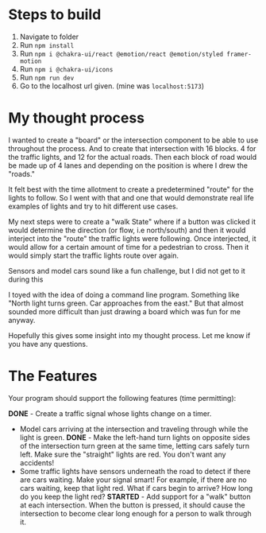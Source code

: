 # Steps to build

1. Navigate to folder
2. Run `npm install`
3. Run `npm i @chakra-ui/react @emotion/react @emotion/styled framer-motion`
4. Run `npm i @chakra-ui/icons`
5. Run `npm run dev`
6. Go to the localhost url given. (mine was `localhost:5173`)

# My thought process

I wanted to create a "board" or the intersection component to be able to use throughout the process. And to create that intersection with 16 blocks. 4 for the traffic lights, and 12 for the actual roads. Then each block of road would be made up of 4 lanes and depending on the position is where I drew the "roads." 

It felt best with the time allotment to create a predetermined "route" for the lights to follow. So I went with that and one that would demonstrate real life examples of lights and try to hit different use cases. 

My next steps were to create a "walk State" where if a button was clicked it would determine the direction (or flow, i.e north/south) and then it would interject into the "route" the traffic lights were following. Once interjected, it would allow for a certain amount of time for a pedestrian to cross. Then it would simply start the traffic lights route over again.

Sensors and model cars sound like a fun challenge, but I did not get to it during this

I toyed with the idea of doing a command line program. Something like "North light turns green. Car approaches from the east." But that almost sounded more difficult than just drawing a board which was fun for me anyway. 

Hopefully this gives some insight into my thought process. Let me know if you have any questions.

# The Features

Your program should support the following features (time permitting):

**DONE** - Create a traffic signal whose lights change on a timer. 
- Model cars arriving at the intersection and traveling through while the light is green.
**DONE** - Make the left-hand turn lights on opposite sides of the intersection turn green at the same time, letting cars safely turn left. Make sure the "straight" lights are red. You don't want any accidents!
- Some traffic lights have sensors underneath the road to detect if there are cars waiting. Make your signal smart! For example, if there are no cars waiting, keep that light red. What if cars begin to arrive? How long do you keep the light red?
**STARTED** - Add support for a "walk" button at each intersection. When the button is pressed, it should cause the intersection to become clear long enough for a person to walk through it.
 
 
